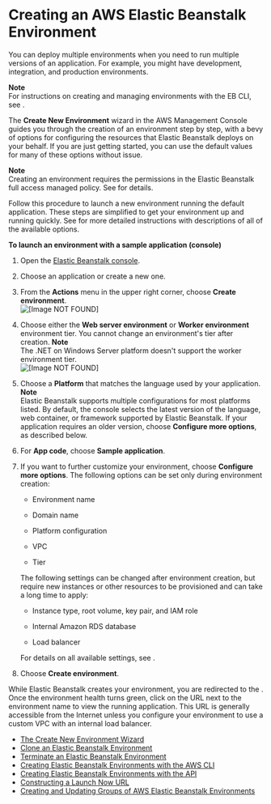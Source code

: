 # Creating an AWS Elastic Beanstalk Environment<a name="using-features.environments"></a>

You can deploy multiple environments when you need to run multiple versions of an application\. For example, you might have development, integration, and production environments\.

**Note**  
For instructions on creating and managing environments with the EB CLI, see \.

The **Create New Environment** wizard in the AWS Management Console guides you through the creation of an environment step by step, with a bevy of options for configuring the resources that Elastic Beanstalk deploys on your behalf\. If you are just getting started, you can use the default values for many of these options without issue\.

**Note**  
Creating an environment requires the permissions in the Elastic Beanstalk full access managed policy\. See  for details\.

Follow this procedure to launch a new environment running the default application\. These steps are simplified to get your environment up and running quickly\. See  for more detailed instructions with descriptions of all of the available options\.

**To launch an environment with a sample application \(console\)**

1. Open the [Elastic Beanstalk console](https://console.aws.amazon.com/elasticbeanstalk)\.

1. Choose an application or create a new one\.

1. From the **Actions** menu in the upper right corner, choose **Create environment**\.  
![\[Image NOT FOUND\]](http://docs.aws.amazon.com/elasticbeanstalk/latest/dg/images/application-actions-createnewenvironment.png)

1. Choose either the **Web server environment** or **Worker environment** environment tier\. You cannot change an environment's tier after creation\.
**Note**  
The \.NET on Windows Server platform doesn't support the worker environment tier\.  
![\[Image NOT FOUND\]](http://docs.aws.amazon.com/elasticbeanstalk/latest/dg/images/wizard-choosetier.png)

1. Choose a **Platform** that matches the language used by your application\.
**Note**  
Elastic Beanstalk supports multiple configurations for most platforms listed\. By default, the console selects the latest version of the language, web container, or framework supported by Elastic Beanstalk\. If your application requires an older version, choose **Configure more options**, as described below\.

1. For **App code**, choose **Sample application**\.

1. If you want to further customize your environment, choose **Configure more options**\. The following options can be set only during environment creation:

   + Environment name

   + Domain name

   + Platform configuration

   + VPC

   + Tier

   The following settings can be changed after environment creation, but require new instances or other resources to be provisioned and can take a long time to apply:

   + Instance type, root volume, key pair, and IAM role

   + Internal Amazon RDS database

   + Load balancer

   For details on all available settings, see \.

1. Choose **Create environment**\.

While Elastic Beanstalk creates your environment, you are redirected to the \. Once the environment health turns green, click on the URL next to the environment name to view the running application\. This URL is generally accessible from the Internet unless you configure your environment to use a custom VPC with an internal load balancer\.


+ [The Create New Environment Wizard](environments-create-wizard.md)
+ [Clone an Elastic Beanstalk Environment](using-features.managing.clone.md)
+ [Terminate an Elastic Beanstalk Environment](using-features.terminating.md)
+ [Creating Elastic Beanstalk Environments with the AWS CLI](environments-create-awscli.md)
+ [Creating Elastic Beanstalk Environments with the API](environments-create-api.md)
+ [Constructing a Launch Now URL](launch-now-url.md)
+ [Creating and Updating Groups of AWS Elastic Beanstalk Environments](environment-mgmt-compose.md)